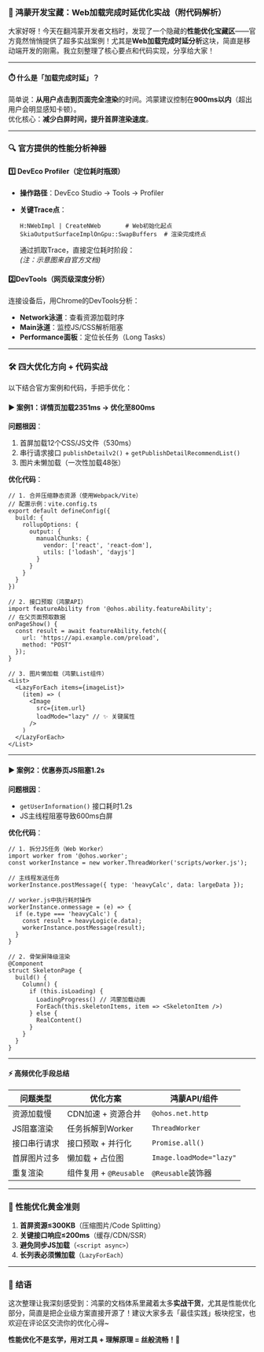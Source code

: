 ### 🚀 鸿蒙开发宝藏：Web加载完成时延优化实战（附代码解析）

大家好呀！今天在翻鸿蒙开发者文档时，发现了一个隐藏的​**​性能优化宝藏区​**​——官方竟然悄悄提供了超多实战案例！尤其是​**​Web加载完成时延分析​**​这块，简直是移动端开发的刚需。我立刻整理了核心要点和代码实现，分享给大家！

* * *

#### ⏱️ 什么是「加载完成时延」？

简单说：​**​从用户点击到页面完全渲染​**​的时间。鸿蒙建议控制在 ​**​900ms以内​**​（超出用户会明显感知卡顿）。  
优化核心：​**​减少白屏时间，提升首屏渲染速度​**​。

* * *

### 🔍 官方提供的性能分析神器

#### 1️⃣ ​**​DevEco Profiler​**​（定位耗时瓶颈）

-   ​**​操作路径​**​：DevEco Studio → Tools → Profiler

-   ​**​关键Trace点​**​：

    ```
    H:NWebImpl | CreateNWeb       # Web初始化起点
    SkiaOutputSurfaceImplOnGpu::SwapBuffers  # 渲染完成终点
    ```

    通过抓取Trace，直接定位耗时阶段：  
    *(注：示意图来自官方文档)*

#### 2️⃣ ​**​DevTools​**​（网页级深度分析）

连接设备后，用Chrome的DevTools分析：

-   ​**​Network泳道​**​：查看资源加载时序
-   ​**​Main泳道​**​：监控JS/CSS解析阻塞
-   ​**​Performance面板​**​：定位长任务（Long Tasks）

* * *

### 🛠️ 四大优化方向 + 代码实战

以下结合官方案例和代码，手把手优化：

#### ▶️ 案例1：详情页加载2351ms → 优化至800ms

​**​问题根因​**​：

1.  首屏加载12个CSS/JS文件（530ms）
1.  串行请求接口 `publishDetailv2()` + `getPublishDetailRecommendList()`
1.  图片未懒加载（一次性加载48张）

​**​优化代码​**​：

```
// 1. 合并压缩静态资源（使用Webpack/Vite）
// 配置示例：vite.config.ts
export default defineConfig({
  build: {
    rollupOptions: {
      output: {
        manualChunks: {
          vendor: ['react', 'react-dom'],
          utils: ['lodash', 'dayjs']
        }
      }
    }
  }
})

// 2. 接口预取（鸿蒙API）
import featureAbility from '@ohos.ability.featureAbility';
// 在父页面预取数据
onPageShow() {
  const result = await featureAbility.fetch({
    url: 'https://api.example.com/preload',
    method: "POST"
  });
}

// 3. 图片懒加载（鸿蒙List组件）
<List>
  <LazyForEach items={imageList}>
    (item) => (
      <Image 
        src={item.url} 
        loadMode="lazy" // ✨ 关键属性
      />
    )
  </LazyForEach>
</List>
```

* * *

#### ▶️ 案例2：优惠券页JS阻塞1.2s

​**​问题根因​**​：

-   `getUserInformation()` 接口耗时1.2s
-   JS主线程阻塞导致600ms白屏

​**​优化代码​**​：

```
// 1. 拆分JS任务（Web Worker）
import worker from '@ohos.worker';
const workerInstance = new worker.ThreadWorker('scripts/worker.js');

// 主线程发送任务
workerInstance.postMessage({ type: 'heavyCalc', data: largeData });

// worker.js中执行耗时操作
workerInstance.onmessage = (e) => {
  if (e.type === 'heavyCalc') {
    const result = heavyLogic(e.data);
    workerInstance.postMessage(result);
  }
}

// 2. 骨架屏降级渲染
@Component
struct SkeletonPage {
  build() {
    Column() {
      if (this.isLoading) {
        LoadingProgress() // 鸿蒙加载动画
        ForEach(this.skeletonItems, item => <SkeletonItem />)
      } else {
        RealContent()
      }
    }
  }
}
```

* * *

#### ⚡ 高频优化手段总结

| 问题类型   | 优化方案               | 鸿蒙API/组件                |
| ------ | ------------------ | ----------------------- |
| 资源加载慢  | CDN加速 + 资源合并       | `@ohos.net.http`        |
| JS阻塞渲染 | 任务拆解到Worker        | `ThreadWorker`          |
| 接口串行请求 | 接口预取 + 并行化         | `Promise.all()`         |
| 首屏图片过多 | 懒加载 + 占位图          | `Image.loadMode="lazy"` |
| 重复渲染   | 组件复用 + `@Reusable` | `@Reusable`装饰器          |

* * *

### 💎 性能优化黄金准则

1.  ​**​首屏资源≤300KB​**​（压缩图片/Code Splitting）
1.  ​**​关键接口响应≤200ms​**​（缓存/CDN/SSR）
1.  ​**​避免同步JS加载​**​（`<script async>`）
1.  ​**​长列表必须懒加载​**​（`LazyForEach`）

* * *

### 🌟 结语

这次整理让我深刻感受到：鸿蒙的文档体系里藏着太多​**​实战干货​**​，尤其是性能优化部分，简直是把企业级方案直接开源了！建议大家多去「最佳实践」板块挖宝，也欢迎在评论区交流你的优化心得~

​**​性能优化不是玄学，用对工具 + 理解原理 = 丝般流畅！​**​ 💪